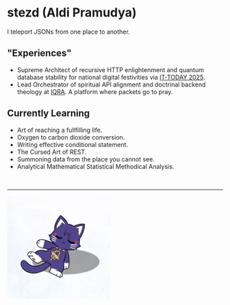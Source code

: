 # stezd (Aldi Pramudya)

I teleport JSONs from one place to another.

## "Experiences"
- Supreme Architect of recursive HTTP enlightenment and quantum database stability for national digital festivities via [IT-TODAY 2025](https://github.com/pusdatin-ittoday/ittod-web-api).
- Lead Orchestrator of spiritual API alignment and doctrinal backend theology at [IQRA](https://github.com/dev-IQRA/iqra-backend). A platform where packets go to pray.

## Currently Learning
- Art of reaching a fullfilling life.
- Oxygen to carbon dioxide conversion.
- Writing effective conditional statement.
- The Cursed Art of REST.
- Summoning data from the place you cannot see.
- Analytical Mathematical Statistical Methodical Analysis.

<p style="text-align: center;">
  <a href="https://skillicons.dev">
    <img src="https://skillicons.dev/icons?i=nodejs,prisma,postgresql,mysql,mongodb,docker,postman,react,tailwind,vite,obsidian,latex,pr,ae"  alt=""/>
  </a>
</p>

---

<p>
<img src=https://raw.githubusercontent.com/stezd/stezd/refs/heads/main/public/scarameow-breakdance.gif height=240 alt=KucingBreakdens />
</p>
